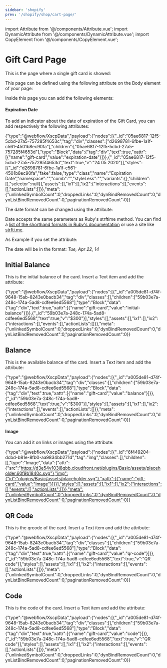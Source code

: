 ```yaml
---
sidebar: 'shopify'
prev: '/shopify/shop/cart-page/'
---
```

import Attribute from '@/components/Attribute.vue';
import DynamicAttribute from '@/components/DynamicAttribute.vue';
import CopyElement from '@/components/CopyElement.vue';

# Gift Card Page

This is the page where a single gift card is showed:

This page can be defined using the following attribute on the Body element of your page:

<Attribute name="page" value="gift-card" />


Inside this page you can add the following elements:

#### Expiration Date

To add an indicator about the date of expiration of the Gift Card, you can add respectively the following attributes:

<Attribute name="gift-card" value="expiration-date" />

<CopyElement title="Expiration Date">{"type":"@webflow/XscpData","payload":{"nodes":[{"_id":"05ae6817-12f5-5cbd-27a5-757285f4653c","tag":"div","classes":["d2698781-6fbe-1a1f-c561-4501b8ec90fa"],"children":["05ae6817-12f5-5cbd-27a5-757285f4653d"],"type":"Block","data":{"tag":"div","text":true,"xattr":[{"name":"gift-card","value":"expiration-date"}]}},{"_id":"05ae6817-12f5-5cbd-27a5-757285f4653d","text":true,"v":"24 05 2020"}],"styles":[{"_id":"d2698781-6fbe-1a1f-c561-4501b8ec90fa","fake":false,"type":"class","name":"Expiration Date","namespace":"","comb":"","styleLess":"","variants":{},"children":[],"selector":null}],"assets":[],"ix1":[],"ix2":{"interactions":[],"events":[],"actionLists":[]}},"meta":{"unlinkedSymbolCount":0,"droppedLinks":0,"dynBindRemovedCount":0,"dynListBindRemovedCount":0,"paginationRemovedCount":0}}</CopyElement>


The date format can be changed using the attribute:

<DynamicAttribute name="format" value="date format" />

Date accepts the same parameters as Ruby's strftime method. You can find a [list of the shorthand formats in Ruby's documentation](http://www.ruby-doc.org/core/Time.html#method-i-strftime) or use a site like [strfti.me](http://www.strfti.me/).

As Example if you set the attribute:

<Attribute name="format" value="%a, %b %d, %y" />

The date will be in the format: *Tue, Apr 22, 14*


## Initial Balance

This is the initial balance of the card. Insert a Text item and add the attribute:

<Attribute name="gift-card" value="initial-balance" />

<CopyElement title="Initial Balance">{"type":"@webflow/XscpData","payload":{"nodes":[{"_id":"a005de81-d74f-9648-15ab-8243e0bacb34","tag":"div","classes":[],"children":["59b03e7a-248c-174a-5ad8-cdfee6ed5568"],"type":"Block","data":{"tag":"div","text":true,"xattr":[{"name":"gift-card","value":"initial-balance"}]}},{"_id":"59b03e7a-248c-174a-5ad8-cdfee6ed5568","text":true,"v":"$300"}],"styles":[],"assets":[],"ix1":[],"ix2":{"interactions":[],"events":[],"actionLists":[]}},"meta":{"unlinkedSymbolCount":0,"droppedLinks":0,"dynBindRemovedCount":0,"dynListBindRemovedCount":0,"paginationRemovedCount":0}}</CopyElement>

## Balance

This is the available balance of the card. Insert a Text item and add the attribute:

<Attribute name="gift-card" value="balance" />

<CopyElement title="Balance">{"type":"@webflow/XscpData","payload":{"nodes":[{"_id":"a005de81-d74f-9648-15ab-8243e0bacb34","tag":"div","classes":[],"children":["59b03e7a-248c-174a-5ad8-cdfee6ed5568"],"type":"Block","data":{"tag":"div","text":true,"xattr":[{"name":"gift-card","value":"balance"}]}},{"_id":"59b03e7a-248c-174a-5ad8-cdfee6ed5568","text":true,"v":"$300"}],"styles":[],"assets":[],"ix1":[],"ix2":{"interactions":[],"events":[],"actionLists":[]}},"meta":{"unlinkedSymbolCount":0,"droppedLinks":0,"dynBindRemovedCount":0,"dynListBindRemovedCount":0,"paginationRemovedCount":0}}</CopyElement>

#### Image

You can add it on links or images using the attribute:

<Attribute name="gift-card" value="image" />

<CopyElement title="Gift Card Image">{"type":"@webflow/XscpData","payload":{"nodes":[{"_id":"6f449204-dcbd-b81e-8fb0-aa9834bb271d","tag":"img","classes":[],"children":[],"type":"Image","data":{"attr":{"src":"https://d3e54v103j8qbb.cloudfront.net/plugins/Basic/assets/placeholder.60f9b1840c.svg"},"img":{"id":"plugins/Basic/assets/placeholder.svg"},"xattr":[{"name":"gift-card","value":"image"}]}}],"styles":[],"assets":[],"ix1":[],"ix2":{"interactions":[],"events":[],"actionLists":[]}},"meta":{"unlinkedSymbolCount":0,"droppedLinks":0,"dynBindRemovedCount":0,"dynListBindRemovedCount":0,"paginationRemovedCount":0}}</CopyElement>

## QR Code

This is the qrcode of the card. Insert a Text item and add the attribute:

<Attribute name="gift-card" value="qr-code" />

<CopyElement title="QR Code">{"type":"@webflow/XscpData","payload":{"nodes":[{"_id":"a005de81-d74f-9648-15ab-8243e0bacb34","tag":"div","classes":[],"children":["59b03e7a-248c-174a-5ad8-cdfee6ed5568"],"type":"Block","data":{"tag":"div","text":true,"xattr":[{"name":"gift-card","value":"qr-code"}]}},{"_id":"59b03e7a-248c-174a-5ad8-cdfee6ed5568","text":true,"v":"QR code"}],"styles":[],"assets":[],"ix1":[],"ix2":{"interactions":[],"events":[],"actionLists":[]}},"meta":{"unlinkedSymbolCount":0,"droppedLinks":0,"dynBindRemovedCount":0,"dynListBindRemovedCount":0,"paginationRemovedCount":0}}</CopyElement>

## Code

This is the code of the card. Insert a Text item and add the attribute:

<Attribute name="gift-card" value="code" />

<CopyElement title="Code">{"type":"@webflow/XscpData","payload":{"nodes":[{"_id":"a005de81-d74f-9648-15ab-8243e0bacb34","tag":"div","classes":[],"children":["59b03e7a-248c-174a-5ad8-cdfee6ed5568"],"type":"Block","data":{"tag":"div","text":true,"xattr":[{"name":"gift-card","value":"code"}]}},{"_id":"59b03e7a-248c-174a-5ad8-cdfee6ed5568","text":true,"v":"QR code"}],"styles":[],"assets":[],"ix1":[],"ix2":{"interactions":[],"events":[],"actionLists":[]}},"meta":{"unlinkedSymbolCount":0,"droppedLinks":0,"dynBindRemovedCount":0,"dynListBindRemovedCount":0,"paginationRemovedCount":0}}</CopyElement>